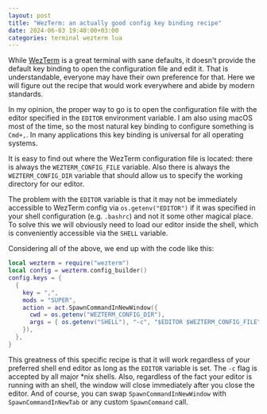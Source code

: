 ```yaml
---
layout: post
title: "WezTerm: an actually good config key binding recipe"
date: 2024-06-03 19:40:00+03:00
categories: terminal wezterm lua
---
```


While [WezTerm][wez] is a great terminal with sane defaults, it doesn't provide
the default key binding to open the configuration file and edit it. That is
understandable, everyone may have their own preference for that. Here we will
figure out the recipe that would work everywhere and abide by modern standards.

In my opinion, the proper way to go is to open the configuration file with the
editor specified in the `EDITOR` environment variable. I am also using macOS
most of the time, so the most natural key binding to configure something is
`Cmd+,`. In many applications this key binding is universal for all operating
systems.

It is easy to find out where the WezTerm configuration file is located: there is
always the `WEZTERM_CONFIG_FILE` variable. Also there is always the
`WEZTERM_CONFIG_DIR` variable that should allow us to specify the working
directory for our editor.

The problem with the `EDITOR` variable is that it may not be immediately
accessible to WezTerm config via `os.getenv("EDITOR")` if it was specified in
your shell configuration (e.g. `.bashrc`) and not it some other magical place.
To solve this we will obviously need to load our editor inside the shell, which
is conveniently accessible via the `SHELL` variable.

Considering all of the above, we end up with the code like this:

```lua
local wezterm = require("wezterm")
local config = wezterm.config_builder()
config.keys = {
  {
    key = ",",
    mods = "SUPER",
    action = act.SpawnCommandInNewWindow({
      cwd = os.getenv("WEZTERM_CONFIG_DIR"),
      args = { os.getenv("SHELL"), "-c", "$EDITOR $WEZTERM_CONFIG_FILE" },
    }),
  },
}
```

This greatness of this specific recipe is that it will work regardless of your
preferred shell end editor as long as the `EDITOR` variable is set. The `-c`
flag is accepted by all major \*nix shells. Also, regardless of the fact your
editor is running with an shell, the window will close immediately after you
close the editor. And of course, you can swap `SpawnCommandInNewWindow` with
`SpawnCommandInNewTab` or any custom `SpawnCommand` call.

[wez]: https://wezfurlong.org/wezterm/
